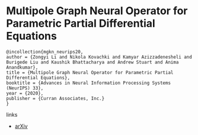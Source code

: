 # Multipole Graph Neural Operator for Parametric Partial Differential Equations

```
@incollection{mgkn_neurips20,
author = {Zongyi Li and Nikola Kovachki and Kamyar Azizzadenesheli and Burigede Liu and Kaushik Bhattacharya and Andrew Stuart and Anima Anandkumar},
title = {Multipole Graph Neural Operator for Parametric Partial Differential Equations},
booktitle = {Advances in Neural Information Processing Systems (NeurIPS) 33},
year = {2020},
publisher = {Curran Associates, Inc.}
}
```

links
- [arXiv](https://arxiv.org/abs/2006.09535)
